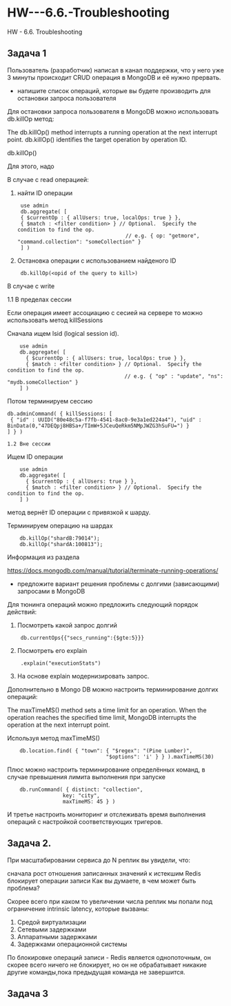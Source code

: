 # HW---6.6.-Troubleshooting

HW - 6.6. Troubleshooting

## Задача 1

Пользователь (разработчик) написал в канал поддержки, 
что у него уже 3 минуты происходит CRUD операция в MongoDB и её нужно прервать.

- напишите список операций, которые вы будете производить для остановки запроса пользователя

Для остановки запроса пользователя в MongoDB можно использовать db.killOp метод:

The db.killOp() method interrupts a running operation at the next interrupt point. db.killOp() identifies the target operation by operation ID.

db.killOp(<opId>)

Для этого, надо

В случае с read операцией:

1. найти ID операции


		use admin
		db.aggregate( [
   		{ $currentOp : { allUsers: true, localOps: true } },
   		{ $match : <filter condition> } // Optional.  Specify the condition to find the op.
         		                          // e.g. { op: "getmore", "command.collection": "someCollection" }
		] )

2. Остановка операции с использованием найденого ID

		db.killOp(<opid of the query to kill>)


В случае с write

 1.1 В пределах сессии

Если операция имеет ассоциацию с сесией на сервере то можно использовать метод killSessions

Сначала ищем lsid (logical session id).

		use admin
		db.aggregate( [
 		  { $currentOp : { allUsers: true, localOps: true } },
 		  { $match : <filter condition> } // Optional.  Specify the condition to find the op.
      		                              // e.g. { "op" : "update", "ns": "mydb.someCollection" }
		] )

Потом терминируем сессию

	db.adminCommand( { killSessions: [
  	 { "id" : UUID("80e48c5a-f7fb-4541-8ac0-9e3a1ed224a4"), "uid" : BinData(0,"47DEQpj8HBSa+/TImW+5JCeuQeRkm5NMpJWZG3hSuFU=") }
	] } )

	1.2 Вне сессии


Ищем ID операции

		use admin
		db.aggregate( [
 		  { $currentOp : { allUsers: true } },
 		  { $match : <filter condition> } // Optional.  Specify the condition to find the op.
		] )

метод вернёт ID операции с привязкой к шарду.

Терминируем операцию на шардах

		db.killOp("shardB:79014");
		db.killOp("shardA:100813");


Информация из раздела

https://docs.mongodb.com/manual/tutorial/terminate-running-operations/


- предложите вариант решения проблемы с долгими (зависающими) запросами в MongoDB

Для тюнинга операций можно предложить следующий порядок действий:

1. Посмотреть какой запрос долгий

		db.currentOps{{"secs_running":{$gte:5}}}

2. Посмотреть его explain

		.explain("executionStats")
3. На основе explain модернизировать запрос.


Дополнительно в Mongo DB можно настроить терминирование долгих операций:

The maxTimeMS() method sets a time limit for an operation. When the operation reaches the specified time limit, 
MongoDB interrupts the operation at the next interrupt point.

Используя метод maxTimeMS()

		db.location.find( { "town": { "$regex": "(Pine Lumber)",
  		                            "$options": 'i' } } ).maxTimeMS(30)

Плюс можно настроить терминирование определённых команд, в случае превышения лимита выполнения при запуске

		db.runCommand( { distinct: "collection",
       		          key: "city",
       		          maxTimeMS: 45 } )

И третье настроить мониторинг и отслеживать время выполнения операций с настройкой соответствующих тригеров.

## Задача 2.

При масштабировании сервиса до N реплик вы увидели, что:

сначала рост отношения записанных значений к истекшим
Redis блокирует операции записи
Как вы думаете, в чем может быть проблема?

Скорее всего при каком то увеличении числа реплик мы попали под ограничение intrinsic latency,
которые вызваны:

1. Средой виртуализации
2. Сетевыми задержками
3. Аппаратными задержками
4. Задержками операционной системы


По блокировке операций записи - Redis является однопоточным, он скорее всего ничего не блокирует, 
но он не обрабатывает никакие другие команды,пока предыдущая команда не завершится. 

## Задача 3
	

